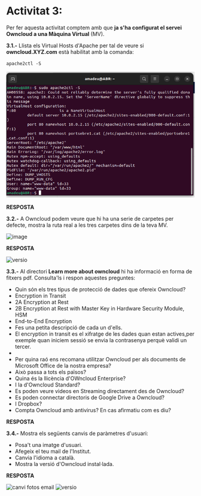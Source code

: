 
# Activitat 3:

Per fer aquesta activitat comptem amb que **ja s'ha configurat el servei Owncloud a una Màquina Virtual** (MV).

**3.1.-** Llista els Virtual Hosts d'Apache per tal de veure si **owncloud.XYZ.com** està habilitat amb la comanda:

```
apache2ctl -S
``` 

![image](https://github.com/Amamadeu10/MP08UF2/blob/main/Captura%20de%20pantalla%202022-10-13%20152532.png)

**RESPOSTA**

**3.2.-** A Owncloud podem veure que hi ha una serie de carpetes per defecte, mostra la ruta real a les tres carpetes dins de la teva MV.

![image](https://user-images.githubusercontent.com/110727546/194824543-c49bf482-ac93-432f-884c-d89487e587f3.png)


**RESPOSTA**

<img width="301" alt="versio" src="https://user-images.githubusercontent.com/100061627/195625112-c77434ea-d810-4461-ac51-4297777c1b13.png">


**3.3.-** Al directori **Learn more about owncloud** hi ha informació en forma de fitxers pdf. Consulta'ls i respon aquestes preguntes:

- Quin són els tres tipus de protecció de dades que ofereix Owncloud?
- Encryption in Transit
- 2A Encryption at Rest
- 2B Encryption at Rest with Master Key in Hardware Security Module, HSM
- End-to-End Encryption
- Fes una petita descripció de cada un d'ells.
- El encryption in transit es el xifratge de les dades quan estan actives,per exemple quan iniciem sessió se envia la contrasenya perquè validi un tercer.
- 
- Per quina raó ens recomana utilitzar Owncloud per als documents de Microsoft Office de la nostra empresa?  
- Això passa a tots els països?
- Quina és la llicència d'OWncloud Enterprise?
- I la d'Owncloud Standard?
- Es poden veure videos en Streaming directament des de Owncloud?
- Es poden connectar directoris de Google Drive a Owncloud?
- I Dropbox?
- Compta Owncloud amb antivirus? En cas afirmatiu com es diu? 

**RESPOSTA**

**3.4.-** Mostra els següents canvis de paràmetres d'usuari:

- Posa't una imatge d'usuari.
- Afegeix el teu mail de l'Institut.
- Canvia l'idioma a català.
- Mostra la versió d'Owncloud instal·lada.

**RESPOSTA**

<img width="381" alt="canvi fotos email" src="https://user-images.githubusercontent.com/100061627/195624932-4210c645-6a7d-434f-b78e-2e44df998658.png">

<img width="301" alt="versio" src="https://user-images.githubusercontent.com/100061627/195624994-496de9ab-31ba-4b9c-a997-0311ff6e10d1.png">




